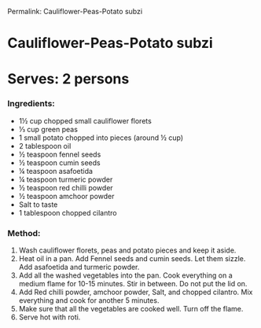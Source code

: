Permalink: Cauliflower-Peas-Potato subzi

# Cauliflower-Peas-Potato subzi

# Serves: 2 persons

### Ingredients:
* 1½ cup chopped small cauliflower florets
* ⅓ cup green peas
* 1 small potato chopped into pieces (around ½ cup)
* 2 tablespoon oil
* ½ teaspoon fennel seeds
* ½ teaspoon cumin seeds
* ¼ teaspoon asafoetida
* ¼ teaspoon turmeric powder
* ½ teaspoon red chilli powder
* ½ teaspoon amchoor powder
* Salt to taste
* 1 tablespoon chopped cilantro

### Method: 
1. Wash cauliflower florets, peas and potato pieces and keep it aside.
2. Heat oil in a pan. Add Fennel seeds and cumin seeds. Let them sizzle. Add asafoetida and turmeric powder. 
3. Add all the washed vegetables into the pan. Cook everything on a medium flame for 10-15 minutes. Stir in between. Do not put the lid on.  
4. Add Red chilli powder, amchoor powder, Salt, and chopped cilantro. Mix everything and cook for another 5 minutes. 
5. Make sure that all the vegetables are cooked well. Turn off the flame. 
6. Serve hot with roti.
